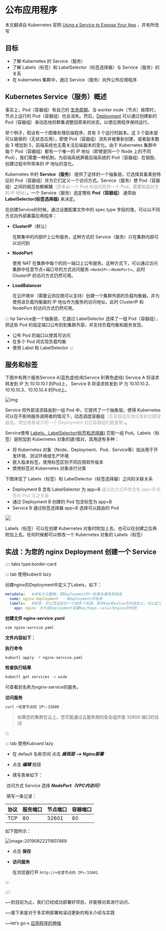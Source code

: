 # 公布应用程序

本文翻译自 Kubernetes 官网 [Using a Service to Expose Your App](https://kubernetes.io/docs/tutorials/kubernetes-basics/expose/expose-intro/) ，并有所改写

## 目标

- 了解 Kubernetes 的 Service（服务）
- 了解 Labels（标签）和 LabelSelector（标签选择器）与 Service（服务）的关系
- 在 kubernetes 集群中，通过 Service（服务）向外公布应用程序

## Kubernetes Service（服务）概述

事实上，Pod（容器组）有自己的 [生命周期](https://kubernetes.io/docs/concepts/workloads/pods/pod-lifecycle/)。当 worker node（节点）故障时，节点上运行的 Pod（容器组）也会消失。然后，[Deployment](https://kubernetes.io/docs/concepts/workloads/controllers/deployment/) 可以通过创建新的 Pod（容器组）来动态地将群集调整回原来的状态，以使应用程序保持运行。

举个例子，假设有一个图像处理后端程序，具有 3 个运行时副本。这 3 个副本是可以替换的（无状态应用），即使 Pod（容器组）消失并被重新创建，或者副本数由 3 增加到 5，前端系统也无需关注后端副本的变化。由于 Kubernetes 集群中每个 Pod（容器组）都有一个唯一的 IP 地址（即使是同一个 Node 上的不同 Pod），我们需要一种机制，为前端系统屏蔽后端系统的 Pod（容器组）在销毁、创建过程中所带来的 IP 地址的变化。

Kubernetes 中的 **Service（服务）** 提供了这样的一个抽象层，它选择具备某些特征的 Pod（容器组）并为它们定义一个访问方式。Service（服务）使 Pod（容器组）之间的相互依赖解耦<font color="#999999">（原本从一个 Pod 中访问另外一个 Pod，需要知道对方的 IP 地址）</font>。一个 Service（服务）选定哪些 **Pod（容器组）** 通常由 **LabelSelector(标签选择器)** 来决定。

在创建Service的时候，通过设置配置文件中的 spec.type 字段的值，可以以不同方式向外部暴露应用程序：

- **ClusterIP**（默认）
  
  在群集中的内部IP上公布服务，这种方式的 Service（服务）只在集群内部可以访问到

- **NodePort**
  
  使用 NAT 在集群中每个的同一端口上公布服务。这种方式下，可以通过访问集群中任意节点+端口号的方式访问服务 `<NodeIP>:<NodePort>`。此时 ClusterIP 的访问方式仍然可用。

- **LoadBalancer**
  
  在云环境中（需要云供应商可以支持）创建一个集群外部的负载均衡器，并为使用该负载均衡器的 IP 地址作为服务的访问地址。此时 ClusterIP 和 NodePort 的访问方式仍然可用。

::: tip
Service是一个抽象层，它通过 LabelSelector 选择了一组 Pod（容器组），把这些 Pod 的指定端口公布到到集群外部，并支持负载均衡和服务发现。
* 公布 Pod 的端口以使其可访问
* 在多个 Pod 间实现负载均衡
* 使用 Label 和 LabelSelector
:::

## 服务和标签

下图中有两个服务Service A(蓝色虚线)和Service B(黄色虚线)
Service A 将请求转发到 IP 为 10.10.10.1 的Pod上，
Service B 将请求转发到 IP 为 10.10.10.2、10.10.10.3、10.10.10.4 的Pod上。

![img](./expose.assets/module_04_services.svg)

Service 将外部请求路由到一组 Pod 中，它提供了一个抽象层，使得 Kubernetes 可以在不影响服务调用者的情况下，动态调度容器组<font color="#AAAAAA">（在容器组失效后重新创建容器组，增加或者减少同一个 Deployment 对应容器组的数量等）</font>。

Service使用 [Labels、LabelSelector(标签和选择器)](https://kubernetes.io/docs/concepts/overview/working-with-objects/labels) 匹配一组 Pod。Labels（标签）是附加到 Kubernetes 对象的键/值对，其用途有多种：

- 将 Kubernetes 对象（Node、Deployment、Pod、Service等）指派用于开发环境、测试环境或生产环境
- 嵌入版本标签，使用标签区别不同应用软件版本
- 使用标签对 Kubernetes 对象进行分类

下图体现了 Labels（标签）和 LabelSelector（标签选择器）之间的关联关系

* Deployment B 含有 LabelSelector 为 app=B <font color="#AAAAAA">通过此方式声明含有 app=B 标签的 Pod 与之关联</font>
* 通过 Deployment B 创建的 Pod 包含标签为 app=B
* Service B 通过标签选择器 app=B 选择可以路由的 Pod

<img src="./expose.assets/module_04_labels.svg" style="border: 1px solid #d7dae2; max-width: 600px;"></img>

Labels（标签）可以在创建 Kubernetes 对象时附加上去，也可以在创建之后再附加上去。任何时候都可以修改一个 Kubernetes 对象的 Labels（标签）

## 实战：为您的 nginx Deployment 创建一个 Service

:::: tabs type:border-card

::: tab 使用kubectl lazy

创建nginx的Deployment中定义了Labels，如下：

``` yaml
metadata:	#译名为元数据，即Deployment的一些基本属性和信息
  name: nginx-deployment	#Deployment的名称
  labels:	#标签，可以灵活定位一个或多个资源，其中key和value均可自定义，可以定义多组
    app: nginx	#为该Deployment设置key为app，value为nginx的标签
```

**创建文件 nginx-service.yaml**

``` sh
vim nginx-service.yaml
```

**文件内容如下：**

<CodeSwitcher :languages="{comment:'有注释',nocomment:'无注释'}" :isolated="true">
<template v-slot:comment>

``` yaml
apiVersion: v1
kind: Service
metadata:
  name: nginx-service	#Service 的名称
  labels:     	#Service 自己的标签
    app: nginx	#为该 Service 设置 key 为 app，value 为 nginx 的标签
spec:	    #这是关于该 Service 的定义，描述了 Service 如何选择 Pod，如何被访问
  selector:	    #标签选择器
    app: nginx	#选择包含标签 app:nginx 的 Pod
  ports:
  - name: nginx-port	#端口的名字
    protocol: TCP	    #协议类型 TCP/UDP
    port: 80	        #集群内的其他容器组可通过 80 端口访问 Service
    nodePort: 32600   #通过任意节点的 32600 端口访问 Service
    targetPort: 80	#将请求转发到匹配 Pod 的 80 端口
  type: NodePort	#Serive的类型，ClusterIP/NodePort/LoaderBalancer
```
</template>
<template v-slot:nocomment>

``` yaml
apiVersion: v1
kind: Service
metadata:
  name: nginx-service
  labels:
    app: nginx
spec:
  selector:
    app: nginx
  ports:
  - name: nginx-port
    protocol: TCP
    port: 80
    nodePort: 32600
    targetPort: 80
  type: NodePort
```

</template>
</CodeSwitcher>

**执行命令**

``` sh
kubectl apply -f nginx-service.yaml
```

**检查执行结果**

``` sh
kubectl get services -o wide
```

可查看到名称为nginx-service的服务。

**访问服务**

``` sh
curl <任意节点的 IP>:32600
```
> 如果您的集群在云上，您可能通过云服务商的安全组开放 32600 端口的访问

:::

::: tab 使用Kuboard lazy

* 在 default 名称空间 点击 ***展现层 --> Nginx部署***

* 点击 ***编辑*** 按钮

* 填写表单如下：

​		访问方式 Service 选择 ***NodePort（VPC内访问）***

​		填写一条记录：

  | 协议 | 服务端口 | 节点端口 | 容器端口 |
  | ---- | -------- | -------- | -------- |
  | TCP  | 80       | 32601    | 80       |

如下图所示：

![image-20190822211807469](./expose.assets/image-20190822211807469.png)

* 点击 **保存**

* **访问服务**

  在浏览器打开 `http://<任意节点的 IP>:32601`

:::

::::


~~到目前为止，我们已经成功部署好项目，并能够对其进行访问，

~~接下来是对于多实例部署和滚动更新的相关介绍与实践

~~let‘s go-> [应用程序的伸缩](./scale.html)
